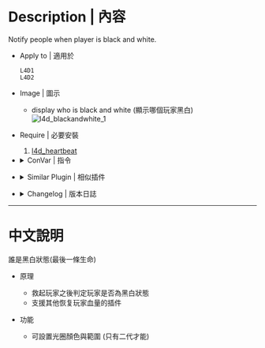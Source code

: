 # Description | 內容
Notify people when player is black and white.

* Apply to | 適用於
    ```
    L4D1
    L4D2
    ```

* Image | 圖示
	* display who is black and white (顯示哪個玩家黑白)
	<br/>![l4d_blackandwhite_1](image/l4d_blackandwhite_1.jpg)

* Require | 必要安裝
    1. [l4d_heartbeat](https://github.com/fbef0102/L4D1_2-Plugins/tree/master/l4d_heartbeat)

* <details><summary>ConVar | 指令</summary>

	* cfg/sourcemod/l4d_blackandwhite.cfg
	```php
    // (L4D2 only) 0=turns black&white glow off, 1=turns glow on.
    l4d_bandw_glow "0"

    // 0 turns notifications off, 1 notifies survivors, 2 notifies all, 3 notifies infected.
    l4d_bandw_notice "1"

    // 0 prints to chat, 1 displays hint box.
    l4d_bandw_type "1"

    // (L4D2 only) color of black&white glow, split up with 
    thirdstrike_glow_color "255 255 255"

    // (L4D2 only) max black&white glow range 
    thirdstrike_glow_range "1600"
	```
</details>

* <details><summary>Similar Plugin | 相似插件</summary>

	1. [LMC_Black_and_White_Notifier](/LMC_Black_and_White_Notifier): Notifies selected team(s) when someone is on final strike and add glow
		> 顯示誰是黑白狀態，有更多的提示與支援LMC模組
</details>

* <details><summary>Changelog | 版本日誌</summary>

    * v1.8 (2025-6-8)
        * Require l4d_heartbeat

    * v1.7 (2022-11-03)
        * Remake Code
        * Rmove white glow when player is not black and white
        * Add Glow cvars

    * v1.31
        * [By DarkNoghri](https://forums.alliedmods.net/showthread.php?p=951787)
</details>

- - - -
# 中文說明
誰是黑白狀態(最後一條生命)

* 原理
	* 救起玩家之後判定玩家是否為黑白狀態
    * 支援其他恢复玩家血量的插件

* 功能
	* 可設置光圈顏色與範圍 (只有二代才能)